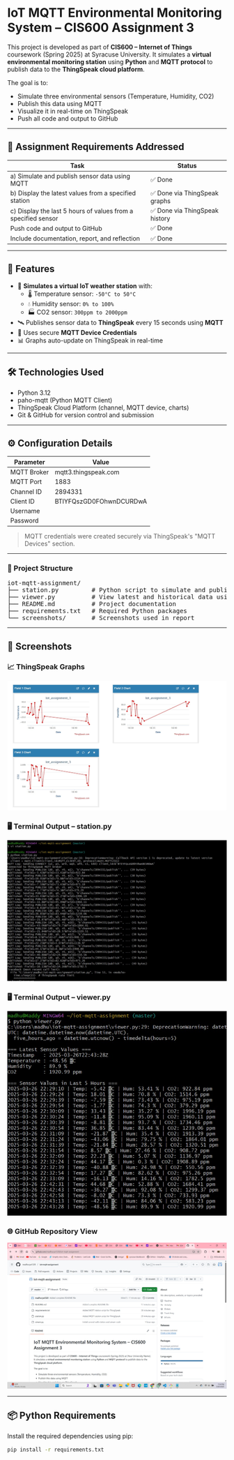 # IoT MQTT Environmental Monitoring System – CIS600 Assignment 3

This project is developed as part of **CIS600 – Internet of Things** coursework (Spring 2025) at Syracuse University. It simulates a **virtual environmental monitoring station** using **Python** and **MQTT protocol** to publish data to the **ThingSpeak cloud platform**.

The goal is to:
- Simulate three environmental sensors (Temperature, Humidity, CO2)
- Publish this data using MQTT
- Visualize it in real-time on ThingSpeak
- Push all code and output to GitHub

---

## 📌 Assignment Requirements Addressed

| Task                                                                 | Status |
|----------------------------------------------------------------------|--------|
| a) Simulate and publish sensor data using MQTT                      | ✅ Done |
| b) Display the latest values from a specified station               | ✅ Done via ThingSpeak graphs |
| c) Display the last 5 hours of values from a specified sensor       | ✅ Done via ThingSpeak history |
| Push code and output to GitHub                                       | ✅ Done |
| Include documentation, report, and reflection                        | ✅ Done |

---

## 🚀 Features

- 📡 **Simulates a virtual IoT weather station** with:
  - 🌡️ Temperature sensor: `-50°C to 50°C`
  - 💧 Humidity sensor: `0% to 100%`
  - 🏭 CO2 sensor: `300ppm to 2000ppm`
- 🛰️ Publishes sensor data to **ThingSpeak** every 15 seconds using **MQTT**
- 🔐 Uses secure **MQTT Device Credentials**
- 📊 Graphs auto-update on ThingSpeak in real-time

---

## 🛠️ Technologies Used

- Python 3.12
- paho-mqtt (Python MQTT Client)
- ThingSpeak Cloud Platform (channel, MQTT device, charts)
- Git & GitHub for version control and submission

---

## ⚙️ Configuration Details

| Parameter       | Value                                  |
|----------------|-----------------------------------------|
| MQTT Broker     | mqtt3.thingspeak.com                   |
| MQTT Port       | 1883                                   |
| Channel ID      | 2894331                                |
| Client ID       | BTIYFQszGD0FOhwnDCURDwA                |
| Username        |                                        |  
| Password        |                                        |

> MQTT credentials were created securely via ThingSpeak's "MQTT Devices" section.

---


### 📁 Project Structure

<pre>
iot-mqtt-assignment/
├── station.py         # Python script to simulate and publish sensor data
├── viewer.py          # View latest and historical data using ThingSpeak API
├── README.md          # Project documentation
├── requirements.txt   # Required Python packages
└── screenshots/       # Screenshots used in report
</pre>


---

## 📸 Screenshots

### 📈 ThingSpeak Graphs
![ThingSpeak Graphs](screenshots/thingspeak_graphs.jpg)

### 🖥️ Terminal Output – station.py
![Station Output](screenshots/terminal_station_output.jpg)

### 🖥️ Terminal Output – viewer.py
![Viewer Output](screenshots/terminal_viewer_output.jpg)

### 🌐 GitHub Repository View
![GitHub Repo](screenshots/github_repo.jpg)



---

## 📦 Python Requirements

Install the required dependencies using pip:

```bash
pip install -r requirements.txt

